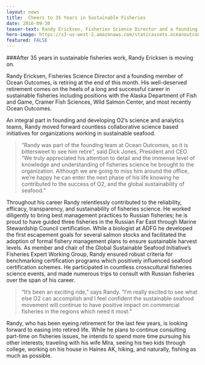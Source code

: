 ```yaml
---
layout: news
title:  Cheers to 35 Years in Sustainable Fisheries
date: 2016-09-30
teaser-text: Randy Ericksen, Fisheries Science Director and a founding member of Ocean Outcomes, is retiring at the end of this month.
hero-image: https://s3-us-west-2.amazonaws.com/staticassets.oceanoutcomes.org/news+and+analysis/hero+images/randy-retirement-hero.jpg
featured: FALSE
---
```

###After 35 years in sustainable fisheries work, Randy Ericksen is moving on.

Randy Ericksen, Fisheries Science Director and a founding member of Ocean Outcomes, is retiring at the end of this month. His well-deserved retirement comes on the heels of a long and successful career in sustainable fisheries including positions with the Alaska Department of Fish and Game, Cramer Fish Sciences, Wild Salmon Center, and most recently Ocean Outcomes.

An integral part in founding and developing O2’s science and analytics teams, Randy moved forward countless collaborative science based initiatives for organizations working in sustainable seafood.

> “Randy was part of the founding team at Ocean Outcomes, so it is bittersweet to see him retire”, said Dick Jones, President and CEO. “We truly appreciated his attention to detail and the immense level of knowledge and understanding of fisheries science he brought to the organization. Although we are going to miss him around the office, we’re happy he can enter the next phase of his life knowing he contributed to the success of O2, and the global sustainability of seafood.”

Throughout his career Randy relentlessly contributed to the reliability, efficacy, transparency, and sustainability of fisheries science. He worked diligently to bring best management practices to Russian fisheries; he is proud to have guided three fisheries in the Russian Far East through Marine Stewardship Council certification. While a biologist at ADFG he developed the first escapement goals for several salmon stocks and facilitated the adoption of formal fishery management plans to ensure sustainable harvest levels. As member and chair of the Global Sustainable Seafood Initiative’s Fisheries Expert Working Group, Randy ensured robust criteria for benchmarking certification programs which positively influenced seafood certification schemes. He participated in countless crosscultural fisheries science events, and made numerous trips to consult with Russian fisheries over the span of his career.

> “It’s been an exciting ride,” says Randy. “I’m really excited to see what else O2 can accomplish and I feel confident the sustainable seafood movement will continue to have positive impact on commercial fisheries in the regions which need it most.”

Randy, who has been eyeing retirement for the last few years, is looking forward to easing into retired life. While he plans to continue consulting part-time on fisheries issues, he intends to spend more time pursuing his other interests; traveling with his wife Mira, seeing his two kids through college, working on his house in Haines AK, hiking, and naturally, fishing as much as possible.
